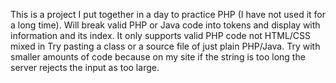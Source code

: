 This is a project I put together in a day to practice PHP (I have not used it for a long time).
Will break valid PHP or Java  code into tokens and display with information and its index. It only supports valid PHP code not HTML/CSS mixed in
Try pasting a class or a source file of just plain PHP/Java. Try with smaller amounts of code because on my site if the string is too long the server rejects the input as too large.

